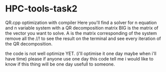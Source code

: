 # HPC-tools-task2
QR.cpp optimization with compiler
Here you'll find a solver for n equation and n variable system with a QR decomposition
matrix BIG is the matrix of the vector you want to solve. A is the matrix corresponding of the system
remove all the //! to see the result on the terminal and see every iteration of the QR decomposition.

the code is not well optimize YET. (i'll optimise it one day maybe when i'll have time)
please if anyone use one day this code tell me i would like to know if this thing will be one day usefull to someone.

